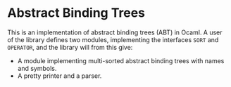 
# Abstract Binding Trees

This is an implementation of abstract binding trees (ABT) in Ocaml.
A user of the library defines two modules, implementing 
the interfaces `SORT` and `OPERATOR`, and the library will from
this give:

* A module implementing multi-sorted abstract binding trees with
names and symbols.
* A pretty printer and a parser.







